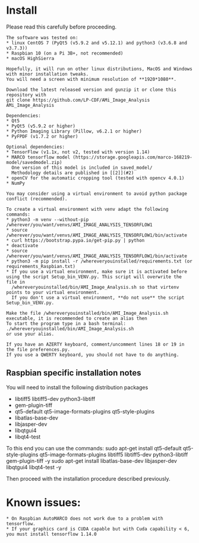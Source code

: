 # Install

Please read this carefully before proceeding.

    The software was tested on:
    * linux CentOS 7 (PyQt5 (v5.9.2 and v5.12.1) and python3 (v3.6.8 and v3.7.3))
    * Raspbian 10 (on a Pi 3B+, not recommended)
    * macOS HighSierra

    Hopefully, it will run on other linux distributions, MacOS and Windows with minor installation tweaks.
    You will need a screen with minimum resolution of **1920*1080**.

    Download the latest released version and gunzip it or clone this repository with
    git clone https://github.com/LP-CDF/AMi_Image_Analysis AMi_Image_Analysis

    Dependencies:
    * Qt5
    * PyQt5 (v5.9.2 or higher)
    * Python Imaging Library (Pillow, v6.2.1 or higher)
    * PyFPDF (v1.7.2 or higher)

    Optional dependencies:
    * TensorFlow (v1.1x, not v2, tested with version 1.14)
    * MARCO tensorflow model (https://storage.googleapis.com/marco-168219-model/savedmodel.zip)
      One version of this model is included in saved_model/
      Methodology details are published in [[2]](#2)
    * openCV for the automatic cropping tool (tested with opencv 4.0.1)
    * NumPy

    You may consider using a virtual environment to avoid python package conflict (recommended).

    To create a virtual environment with venv adapt the following commands:
    * python3 -m venv --without-pip /wherever/you/want/venvs/AMI_IMAGE_ANALYSIS_TENSORFLOW1
    * source /wherever/you/want/venvs/AMI_IMAGE_ANALYSIS_TENSORFLOW1/bin/activate
    * curl https://bootstrap.pypa.io/get-pip.py | python
    * deactivate
    * source /wherever/you/want/venvs/AMI_IMAGE_ANALYSIS_TENSORFLOW1/bin/activate
    * python3 -m pip install -r /whereveryouinstalled/requirements.txt (or requirements_Raspbian.txt)
    * If you use a virtual environment, make sure it is activated before using the script Setup_bin_VENV.py. This script will overwrite the file in 
      /whereveryouinstalled/bin/AMI_Image_Analysis.sh so that virtenv points to your virtual environment.
      If you don't use a virtual environment, **do not use** the script Setup_bin_VENV.py.

    Make the file /whereveryouinstalled/bin/AMI_Image_Analysis.sh executable, it is recommended to create an alias then 
    To start the program type in a bash terminal: 
    ./whereveryouinstalled/bin/AMI_Image_Analysis.sh
    or use your alias.

    If you have an AZERTY keyboard, comment/uncomment lines 18 or 19 in the file preferences.py.
    If you use a QWERTY keyboard, you should not have to do anything.

## Raspbian specific installation notes

   You will need to install the following distribution packages
   * libtiff5 libtiff5-dev python3-libtiff
   * gem-plugin-tiff
   * qt5-default qt5-image-formats-plugins qt5-style-plugins
   * libatlas-base-dev
   * libjasper-dev
   * libqtgui4
   * libqt4-test

To this end you can use the commands:
sudo apt-get install qt5-default qt5-style-plugins qt5-image-formats-plugins libtiff5 libtiff5-dev python3-libtiff gem-plugin-tiff -y
sudo apt-get install libatlas-base-dev libjasper-dev libqtgui4 libqt4-test -y

Then proceed with the installation procedure described previously.

# Known issues: 
    * On Raspbian AutoMARCO does not work due to a problem with tensorflow.
    * If your graphics card is CUDA capable but with Cuda capability < 6, you must install tensorflow 1.14.0
